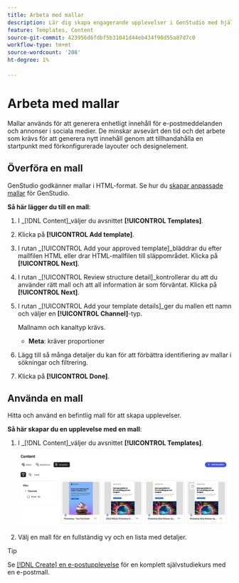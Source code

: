 ```yaml
---
title: Arbeta med mallar
description: Lär dig skapa engagerande upplevelser i GenStudio med hjälp av mallar.
feature: Templates, Content
source-git-commit: 423956d6fdbf5b31041d44eb434f90d55a87d7c0
workflow-type: tm+mt
source-wordcount: '208'
ht-degree: 1%

---
```



# Arbeta med mallar

Mallar används för att generera enhetligt innehåll för e-postmeddelanden och annonser i sociala medier. De minskar avsevärt den tid och det arbete som krävs för att generera nytt innehåll genom att tillhandahålla en startpunkt med förkonfigurerade layouter och designelement.

## Överföra en mall

GenStudio godkänner mallar i HTML-format. Se hur du [skapar anpassade mallar](customize-template.md) för GenStudio.

**Så här lägger du till en mall**:

1. I _[!DNL Content]_väljer du avsnittet **[!UICONTROL Templates]**.

1. Klicka på **[!UICONTROL Add template]**.

1. I rutan _[!UICONTROL Add your approved template]_bläddrar du efter mallfilen HTML eller drar HTML-mallfilen till släppområdet. Klicka på&#x200B;**[!UICONTROL Next]**.

1. I rutan _[!UICONTROL Review structure detail]_kontrollerar du att du använder rätt mall och att all information är som förväntat. Klicka på&#x200B;**[!UICONTROL Next]**.

1. I rutan _[!UICONTROL Add your template details]_ger du mallen ett namn och väljer en **[!UICONTROL Channel]**-typ.

   Mallnamn och kanaltyp krävs.

   - **Meta**: kräver proportioner
   <!-- **Display ads**: requires Dimensions -->

1. Lägg till så många detaljer du kan för att förbättra identifiering av mallar i sökningar och filtrering.

1. Klicka på **[!UICONTROL Done]**.

## Använda en mall

Hitta och använd en befintlig mall för att skapa upplevelser.

**Så här skapar du en upplevelse med en mall**:

1. I _[!DNL Content]_väljer du avsnittet **[!UICONTROL Templates]**.

   ![Listan Innehållsmall](../../assets/content-templates.png)

1. Välj en mall för en fullständig vy och en lista med detaljer.

>[!TIP]
>
>Se [[!DNL Create] en e-postupplevelse](/help/tutorials/create-email-experience.md) för en komplett självstudiekurs med en e-postmall.

<!--  The create button in Content Template view does not work yet.
1. Click **[!UICONTROL Create Experience]** (paintbrush) from the upper right corner to use the template.
-->
